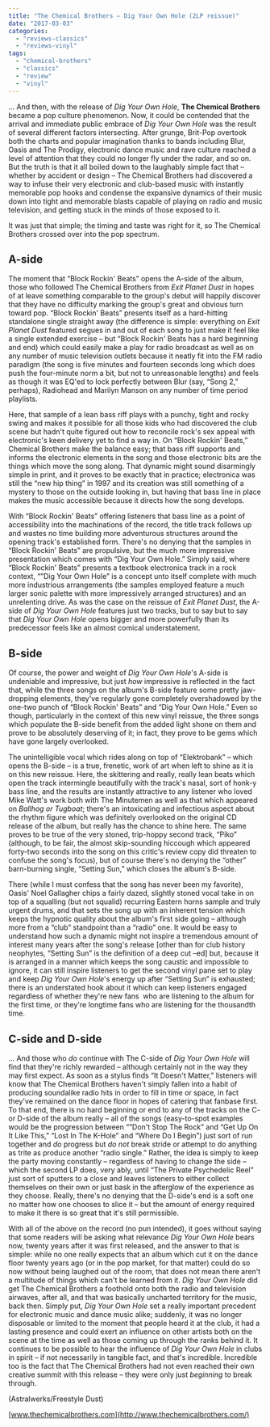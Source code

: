 ```yaml
---
title: "The Chemical Brothers – Dig Your Own Hole (2LP reissue)"
date: "2017-03-03"
categories: 
  - "reviews-classics"
  - "reviews-vinyl"
tags: 
  - "chemical-brothers"
  - "classics"
  - "review"
  - "vinyl"
---
```


... And then, with the release of _Dig Your Own Hole_, **The Chemical Brothers** became a pop culture phenomenon. Now, it could be contended that the arrival and immediate public embrace of _Dig Your Own Hole_ was the result of several different factors intersecting. After grunge, Brit-Pop overtook both the charts and popular imagination thanks to bands including Blur, Oasis and The Prodigy, electronic dance music and rave culture reached a level of attention that they could no longer fly under the radar, and so on. But the truth is that it all boiled down to the laughably simple fact that – whether by accident or design – The Chemical Brothers had discovered a way to infuse their very electronic and club-based music with instantly memorable pop hooks and condense the expansive dynamics of their music down into tight and memorable blasts capable of playing on radio and music television, and getting stuck in the minds of those exposed to it.

It was just that simple; the timing and taste was right for it, so The Chemical Brothers crossed over into the pop spectrum.

## A-side

The moment that “Block Rockin' Beats” opens the A-side of the album, those who followed The Chemical Brothers from _Exit Planet Dust_ in hopes of at leave something comparable to the group's debut will happily discover that they have no difficulty marking the group's great and obvious turn toward pop. “Block Rockin' Beats” presents itself as a hard-hitting standalone single straight away (the difference is simple: everything on _Exit Planet Dust_ featured segues in and out of each song to just make it feel like a single extended exercise – but “Block Rockin' Beats has a hard beginning and end) which could easily make a play for radio broadcast as well as on any number of music television outlets because it neatly fit into the FM radio paradigm (the song is five minutes and fourteen seconds long which does push the four-minute norm a bit, but not to unreasonable lengths) and feels as though it was EQ'ed to lock perfectly between Blur (say, “Song 2,” perhaps), Radiohead and Marilyn Manson on any number of time period playlists.

Here, that sample of a lean bass riff plays with a punchy, tight and rocky swing and makes it possible for all those kids who had discovered the club scene but hadn't quite figured out how to reconcile rock's sex appeal with electronic's keen delivery yet to find a way in. On “Block Rockin' Beats,” Chemical Brothers make the balance easy; that bass riff supports and informs the electronic elements in the song and those electronic bits are the things which move the song along. That dynamic might sound disarmingly simple in print, and it proves to be exactly that in practice; electronica was still the “new hip thing” in 1997 and its creation was still something of a mystery to those on the outside looking in, but having that bass line in place makes the music accessible because it directs how the song develops.

With “Block Rockin' Beats” offering listeners that bass line as a point of accessibility into the machinations of the record, the title track follows up and wastes no time building more adventurous structures around the opening track's established form. There's no denying that the samples in “Block Rockin' Beats” are propulsive, but the much more impressive presentation which comes with “Dig Your Own Hole.” Simply said, where “Block Rockin' Beats” presents a textbook electronica track in a rock context, “”Dig Your Own Hole” is a concept unto itself complete with much more industrious arrangements (the samples employed feature a much larger sonic palette with more impressively arranged structures) and an unrelenting drive. As was the case on the reissue of _Exit Planet Dust_, the A-side of _Dig Your Own Hole_ features just two tracks, but to say but to say that _Dig Your Own Hole_ opens bigger and more powerfully than its predecessor feels like an almost comical understatement.

## B-side

Of course, the power and weight of _Dig Your Own Hole_'s A-side is undeniable and impressive, but just _how_ impressive is reflected in the fact that, while the three songs on the album's B-side feature some pretty jaw-dropping elements, they've regularly gone completely overshadowed by the one-two punch of “Block Rockin' Beats” and “Dig Your Own Hole.” Even so though, particularly in the context of this new vinyl reissue, the three songs which populate the B-side benefit from the added light shone on them and prove to be absolutely deserving of it; in fact, they prove to be gems which have gone largely overlooked.

The unintelligible vocal which rides along on top of “Elektrobank” – which opens the B-side – is a true, frenetic, work of art when left to shine as it is on this new reissue. Here, the skittering and really, really lean beats which open the track intermingle beautifully with the track's nasal, sort of honk-y bass line, and the results are instantly attractive to any listener who loved Mike Watt's work both with The Minutemen as well as that which appeared on _Ballhog or Tugboat_; there's an intoxicating and infectious aspect about the rhythm figure which was definitely overlooked on the original CD release of the album, but really has the chance to shine here. The same proves to be true of the very stoned, trip-hoppy second track, “Piko” (although, to be fair, the almost skip-sounding hiccough which appeared forty-two seconds into the song on this critic's review copy did threaten to confuse the song's focus), but of course there's no denying the “other” barn-burning single, “Setting Sun,” which closes the album's B-side.

There (while I must confess that the song has never been my favorite), Oasis' Noel Gallagher chips a fairly dazed, slightly stoned vocal take in on top of a squalling (but not squalid) recurring Eastern horns sample and truly urgent drums, and that sets the song up with an inherent tension which keeps the hypnotic quality about the album's first side going – although more from a “club” standpoint than a “radio” one. It would be easy to understand how such a dynamic might not inspire a tremendous amount of interest many years after the song's release \[other than for club history neophytes, “Setting Sun” is the definition of a deep cut –ed\] but, because it is arranged in a manner which keeps the song caustic and impossible to ignore, it can still inspire listeners to get the second vinyl pane set to play and keep _Dig Your Own Hole_'s energy up after “Setting Sun” is exhausted; there is an understated hook about it which can keep listeners engaged regardless of whether they're new fans  who are listening to the album for the first time, or they're longtime fans who are listening for the thousandth time.

## C-side and D-side

... And those who _do_ continue with The C-side of _Dig Your Own Hole_ will find that they're richly rewarded – although certainly not in the way they may first expect. As soon as a stylus finds “It Doesn't Matter,” listeners will know that The Chemical Brothers haven't simply fallen into a habit of producing soundalike radio hits in order to fill in time or space, in fact they've remained on the dance floor in hopes of catering that fanbase first. To that end, there is no hard beginning or end to any of the tracks on the C- or D-side of the album really – all of the songs (easy-to-spot examples would be the progression between “”Don't Stop The Rock” and “Get Up On It Like This,” “Lost In The K-Hole” and “Where Do I Begin”) just sort of run together and _do_ progress but _do not_ break stride or attempt to do anything as trite as produce another “radio single.” Rather, the idea is simply to keep the party moving constantly – regardless of having to change the side – which the second LP does, very ably, until “The Private Psychedelic Reel” just sort of sputters to a close and leaves listeners to either collect themselves on their own or just bask in the afterglow of the experience as they choose. Really, there's no denying that the D-side's end is a soft one no matter how one chooses to slice it – but the amount of energy required to make it there is so great that it's still permissible.

With all of the above on the record (no pun intended), it goes without saying that some readers will be asking what relevance _Dig Your Own Hole_ bears now, twenty years after it was first released, and the answer to that is simple: while no one really expects that an album which cut it on the dance floor twenty years ago (or in the pop market, for that matter) could do so now without being laughed out of the room, that does not mean there aren't a multitude of things which can't be learned from it. _Dig Your Own Hole_ did get The Chemical Brothers a foothold onto both the radio and television airwaves, after all, and that was basically uncharted territory for the music, back then. Simply put, _Dig Your Own Hole_ set a really important precedent for electronic music and dance music alike; suddenly, it was no longer disposable or limited to the moment that people heard it at the club, it had a lasting presence and could exert an influence on other artists both on the scene at the time as well as those coming up through the ranks behind it. It continues to be possible to hear the influence of _Dig Your Own Hole_ in clubs in spirit – if not necessarily in tangible fact, and that's incredible. Incredible too is the fact that The Chemical Brothers had not even reached their own creative summit with this release – they were only just _beginning_ to break through.

(Astralwerks/Freestyle Dust)

[www.thechemicalbrothers.com](http://www.thechemicalbrothers.com/)
